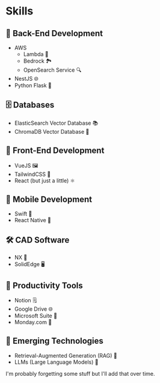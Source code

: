 # Skills

## 🔧 Back-End Development

-   AWS
    -   Lambda 🚀
    -   Bedrock 🏞️
    -   OpenSearch Service 🔍
-   NestJS 🌐
-   Python Flask 🐍

## 🗄️ Databases

-   ElasticSearch Vector Database 📚
-   ChromaDB Vector Database 💾

## 🎨 Front-End Development

-   VueJS 🖼️
-   TailwindCSS 💅
-   React (but just a little) ⚛️

## 📱 Mobile Development

-   Swift 🍏
-   React Native 📲

## 🛠️ CAD Software

-   NX 🧩
-   SolidEdge 🖥️

## 📂 Productivity Tools

-   Notion 🗒️
-   Google Drive 🌐
-   Microsoft Suite 💼
-   Monday.com 📅

## 🚀 Emerging Technologies

-   Retrieval-Augmented Generation (RAG) 🧠
-   LLMs (Large Language Models) 🤖

I'm probably forgetting some stuff but I'll add that over time.
